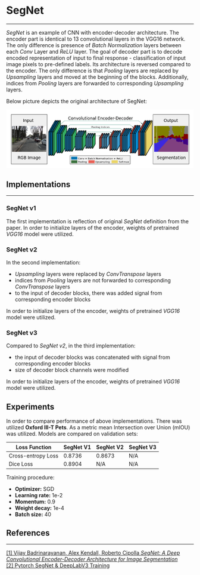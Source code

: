 # SegNet
___

_SegNet_ is an example of CNN with encoder-decoder architecture. 
The encoder part is identical to 13 convolutional layers in the VGG16 network. 
The only difference is presence of _Batch Normalization_ layers between each _Conv_ Layer and _ReLU_ layer.
The goal of decoder part is to decode encoded representation of input to final response - 
classification of input image pixels to pre-defined labels. 
Its architecture is reversed compared to the encoder. 
The only difference is that _Pooling_ layers are replaced by _Upsampling_ layers and 
moved at the beginning of the blocks. Additionally, indices from _Pooling_ layers are 
forwarded to corresponding _Upsampling_ layers.

Below picture depicts the original architecture of SegNet:

![Architcture](pictures/architecture.png)

## Implementations
___
### SegNet v1
The first implementation is reflection of original _SegNet_ definition from the paper. 
In order to initialize layers of the encoder, weights of pretrained _VGG16_ model were utilized.

### SegNet v2
In the second implementation:  
- _Upsampling_ layers were replaced by _ConvTranspose_ layers  
- indices from _Pooling_ layers are not forwarded to corresponding _ConvTranspose_ layers
- to the input of decoder blocks, there was added signal from corresponding encoder blocks  

In order to initialize layers of the encoder, weights of pretrained _VGG16_ model were utilized.

### SegNet v3
Compared to _SegNet v2_, in the third implementation:
- the input of decoder blocks was concatenated with signal from corresponding encoder blocks  
- size of decoder block channels were modified  


In order to initialize layers of the encoder, weights of pretrained _VGG16_ model were utilized.

## Experiments

In order to compare performance of above implementations. There was utilized __Oxford III-T Pets__.
As a metric mean Intersection over Union (mIOU) was utilized. Models are compared on validation sets:

| __Loss Function__  | __SegNet V1__ | __SegNet V2__ | __SegNet V3__ |
|--------------------|---------------|---------------|---------------| 
| Cross-entropy Loss | 0.8736        | 0.8673        | N/A           | 
| Dice Loss          | 0.8904        | N/A           | N/A           |

Training procedure:  
- __Optimizer:__ SGD  
- __Learning rate:__ 1e-2
- __Momentum:__ 0.9
- __Weight decay:__ 1e-4
- __Batch size:__ 40

## References
___
[[1] Vijay Badrinarayanan, Alex Kendall, Roberto Cipolla _SegNet: A Deep Convolutional Encoder-Decoder Architecture for Image Segmentation_](https://arxiv.org/abs/1511.00561)  
[[2] Pytorch SegNet & DeepLabV3 Training](https://www.kaggle.com/code/robinreni/pytorch-segnet-deeplabv3-training)
